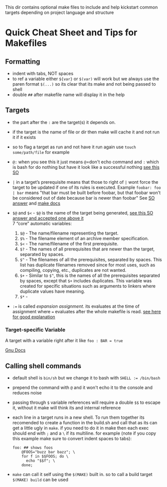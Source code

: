 This dir contains optional make files to include and help kickstart common targets depending on project language and structure

# Quick Cheat Sheet and Tips for Makefiles

## Formatting

- indent with tabs, NOT spaces
- to ref a variable either `${var}` or `$(var)` will work but we always use the paren format `$(...)`
  so its clear that its make and not being passed to shell
- double `##` after makefile name will display it in the help

## Targets

- the part after the `:` are the target(s) it depends on. 
- if the target is the name of file or dir then make will cache it and not run it if it exists
- so to flag a target as run and not have it run again use `touch some/path/file` for example
- `@:` when you see this it just means `@`=don't echo command and `:` which is bash for do nothing 
  but have it look like a successful nothing [see this SO](https://stackoverflow.com/questions/8610799/what-does-at-symbol-colon-mean-in-a-makefile)
- `|` in a target’s prerequisite means that those to right of `|` wont force the target to be updated if one of its rules is executed. Example `foobar: foo | bar` means "that bar must be built before foobar, but that foobar won't be considered out of date because bar is newer than foobar" See [SO answer](https://stackoverflow.com/questions/52821513/symbol-in-dependency) and [make docs](https://www.gnu.org/software/make/manual/make.html#Prerequisite-Types)
- `$@` and `$<` - `$@` is the name of the target being generated, 
  [see this SO answer and accepted one above it](https://stackoverflow.com/questions/3220277/what-do-the-makefile-symbols-and-mean/37701195#37701195) \
  7 “core” automatic variables:

    1. `$@` - The name/filename representing the target.
    2. `$%` - The filename element of an archive member specification.
    3. `$<` - The name/filename of the first prerequisite.
    4. `$?` - The names of all prerequisites that are newer than the target, separated by spaces.
    5. `$^` - The filenames of all the prerequisites, separated by spaces. 
        This list has duplicate filenames removed since for most uses, such as compiling, copying, etc., duplicates are not wanted.
    6. `$+` - Similar to `$^`, this is the names of all the prerequisites separated by spaces, except that `$+` includes duplicates. This variable was created for specific situations such as arguments to linkers where duplicate values have meaning.
    7. `$*` -

- `:=` is called _expansion assignment_. its evaluates at the time of assignment where `=` evaluates after the whole makefile is read. [see here for good explanation](https://andylinuxblog.blogspot.com/2015/06/what-is-colon-equals-sign-in-makefiles.html)   

### Target-specific Variable

A target with a variable right after it like `foo : BAR = true`

[Gnu Docs](https://www.gnu.org/software/make/manual/html_node/Target_002dspecific.html)

## Calling shell commands

- default shell is `bin/sh` but we change it to bash with `SHELL := /bin/bash`

- prepend the command with `@` and it won't echo it to the console and reduces noise

- passing through `$` variable references will require a double `$$` to escape it, without it make will think
  its and internal reference

- each line in a target runs in a new shell. To run them together its recomended to create a
  function in the build.sh and call that as its can get a little ugly in `make`. 
  if you need to do it in make then each exec should end 
  with `;` and a `\` if its multiline. for example (note if you copy this example make sure to convert indent spaces to tabs):
  ```
  foo: ## shows foos
      @FOOS="buzz bar bazz"; \
      for f in $$FOOS; do \
        echo "$$f"; \
      done;
  ```

- `make` can call it self using the `$(MAKE)` built in. so to call a build target `$(MAKE) build` can be used
